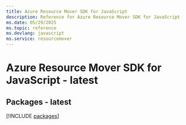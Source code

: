 ```yaml
---
title: Azure Resource Mover SDK for JavaScript
description: Reference for Azure Resource Mover SDK for JavaScript
ms.date: 05/29/2025
ms.topic: reference
ms.devlang: javascript
ms.service: resourcemover
---
```

# Azure Resource Mover SDK for JavaScript - latest
## Packages - latest
[!INCLUDE [packages](resource-mover-index.md)]